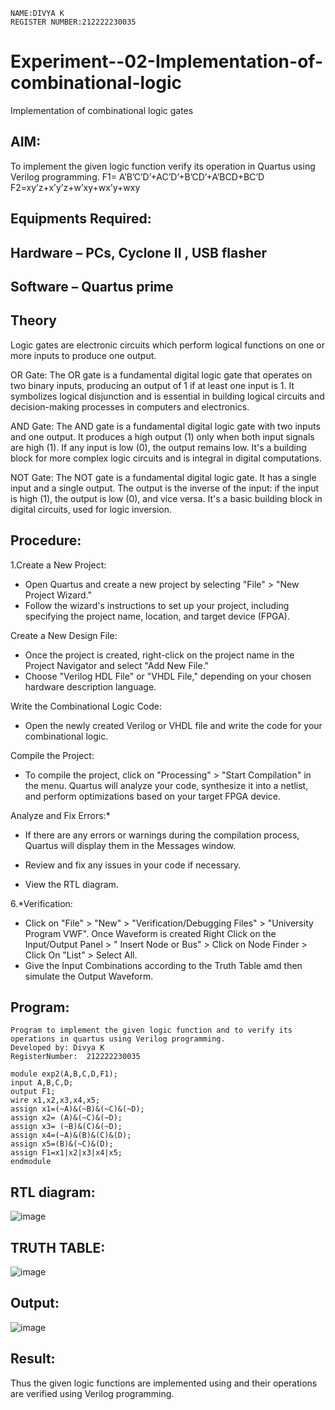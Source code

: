 ```
NAME:DIVYA K
REGISTER NUMBER:212222230035
```

# Experiment--02-Implementation-of-combinational-logic
Implementation of combinational logic gates
 
## AIM:
To implement the given logic function verify its operation in Quartus using Verilog programming.
 F1= A’B’C’D’+AC’D’+B’CD’+A’BCD+BC’D
F2=xy’z+x’y’z+w’xy+wx’y+wxy
 
 
 
## Equipments Required:
## Hardware – PCs, Cyclone II , USB flasher
## Software – Quartus prime


## Theory
 Logic gates are electronic circuits which perform logical functions on one or more inputs to produce one output.

OR Gate:
The OR gate is a fundamental digital logic gate that operates on two binary inputs, producing an output of 1 if at least one input is 1. It symbolizes logical disjunction and is essential in building logical circuits and decision-making processes in computers and electronics.

AND Gate:
The AND gate is a fundamental digital logic gate with two inputs and one output. It produces a high output (1) only when both input signals are high (1). If any input is low (0), the output remains low. It's a building block for more complex logic circuits and is integral in digital computations.

NOT Gate:
The NOT gate is a fundamental digital logic gate. It has a single input and a single output. The output is the inverse of the input: if the input is high (1), the output is low (0), and vice versa. It's a basic building block in digital circuits, used for logic inversion.

## Procedure:

1.Create a New Project:

   - Open Quartus and create a new project by selecting "File" > "New Project Wizard."
   - Follow the wizard's instructions to set up your project, including specifying the project       name, location, and target device (FPGA).
    
Create a New Design File:

   - Once the project is created, right-click on the project name in the Project Navigator and select "Add New File."
   - Choose "Verilog HDL File" or "VHDL File," depending on your chosen hardware description language.
    
Write the Combinational Logic Code:

   - Open the newly created Verilog or VHDL file and write the code for your combinational           logic.
    
Compile the Project:

   - To compile the project, click on "Processing" > "Start Compilation" in the menu.
     Quartus will analyze your code, synthesize it into a netlist, and perform optimizations         based on your target FPGA device.
      
Analyze and Fix Errors:*

   - If there are any errors or warnings during the compilation process, Quartus will display        them in the Messages window.
    
   - Review and fix any issues in your code if necessary.
   - View the RTL diagram.
    
6.*Verification:

   - Click on "File" > "New" > "Verification/Debugging Files" > "University Program VWF".
     Once Waveform is created Right Click on the Input/Output Panel > " Insert Node or Bus" >        Click on Node Finder > Click On "List" > Select All.
   - Give the Input Combinations according to the Truth Table amd then simulate the Output           Waveform.
    
## Program:
```
Program to implement the given logic function and to verify its operations in quartus using Verilog programming.
Developed by: Divya K
RegisterNumber:  212222230035
```
```
module exp2(A,B,C,D,F1);
input A,B,C,D;
output F1;
wire x1,x2,x3,x4,x5;
assign x1=(~A)&(~B)&(~C)&(~D);
assign x2= (A)&(~C)&(~D);
assign x3= (~B)&(C)&(~D);
assign x4=(~A)&(B)&(C)&(D);
assign x5=(B)&(~C)&(D);
assign F1=x1|x2|x3|x4|x5;
endmodule 
```
## RTL diagram:
![image](https://github.com/divyakumars/Experiment--02-Implementation-of-combinational-logic-/assets/119393621/841188c3-c058-416e-9eee-629ae71c9008)

## TRUTH TABLE:
![image](https://github.com/divyakumars/Experiment--02-Implementation-of-combinational-logic-/assets/119393621/66c8154f-4fa7-433f-9cc8-c0a8906a87f8)

## Output:
![image](https://github.com/divyakumars/Experiment--02-Implementation-of-combinational-logic-/assets/119393621/21d62295-61a2-4086-ba85-820c29fc49f2)

## Result:
Thus the given logic functions are implemented using  and their operations are verified using Verilog programming.

